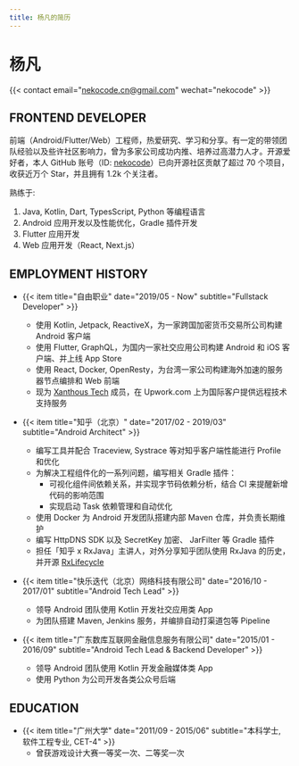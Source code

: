 ```yaml
---
title: 杨凡的简历
---
```


# 杨凡

{{< contact email="nekocode.cn@gmail.com" wechat="nekocode" >}}

## FRONTEND DEVELOPER

前端（Android/Flutter/Web）工程师，热爱研究、学习和分享。有一定的带领团队经验以及些许社区影响力，曾为多家公司成功内推、培养过高潜力人才。开源爱好者，本人 GitHub 账号（ID: [nekocode](https://gitstar-ranking.com/nekocode)）已向开源社区贡献了超过 70 个项目，收获近万个 Star，并且拥有 1.2k 个关注者。

熟练于:

1. Java, Kotlin, Dart, TypesScript, Python 等编程语言
2. Android 应用开发以及性能优化，Gradle 插件开发
3. Flutter 应用开发
4. Web 应用开发（React, Next.js）

## EMPLOYMENT HISTORY

* {{< item title="自由职业" date="2019/05 - Now" subtitle="Fullstack Developer" >}}
  * 使用 Kotlin, Jetpack, ReactiveX，为一家跨国加密货币交易所公司构建 Android 客户端
  * 使用 Flutter, GraphQL，为国内一家社交应用公司构建 Android 和 iOS 客户端、并上线 App Store
  * 使用 React, Docker, OpenResty，为台湾一家公司构建海外加速的服务器节点编排和 Web 前端
  * 现为 [Xanthous Tech](https://www.upwork.com/agencies/~01eb51da1eac1b7032) 成员，在 Upwork.com 上为国际客户提供远程技术支持服务

* {{< item title="知乎（北京）" date="2017/02 - 2019/03" subtitle="Android Architect" >}}
  * 编写工具并配合 Traceview, Systrace 等对知乎客户端性能进行 Profile 和优化
  * 为解决工程组件化的一系列问题，编写相关 Gradle 插件：
    * 可视化组件间依赖关系，并实现字节码依赖分析，结合 CI 来提醒新增代码的影响范围
    * 实现启动 Task 依赖管理和自动优化
  * 使用 Docker 为 Android 开发团队搭建内部 Maven 仓库，并负责长期维护
  * 编写 HttpDNS SDK 以及 SecretKey 加密、 JarFilter 等 Gradle 插件
  * 担任「知乎 x RxJava」主讲⼈，对外分享知乎团队使用 RxJava 的历史，并开源 [RxLifecycle](https://github.com/zhihu/RxLifecycle)

* {{< item title="快乐迭代（北京）网络科技有限公司" date="2016/10 - 2017/01" subtitle="Android Tech Lead" >}}
  * 领导 Android 团队使用 Kotlin 开发社交应用类 App
  * 为团队搭建 Maven, Jenkins 服务，并编排自动打渠道包等 Pipeline

* {{< item title="广东数库互联网金融信息服务有限公司" date="2015/01 - 2016/09" subtitle="Android Tech Lead & Backend Developer" >}}
  * 领导 Android 团队使用 Kotlin 开发金融媒体类 App
  * 使用 Python 为公司开发各类公众号后端

## EDUCATION
* {{< item title="广州大学" date="2011/09 - 2015/06" subtitle="本科学士, 软件工程专业, CET-4" >}}
  * 曾获游戏设计大赛一等奖一次、二等奖一次
